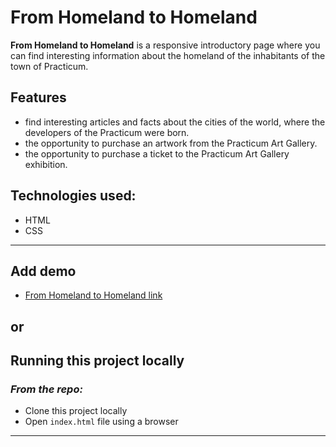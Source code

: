 # **From Homeland to Homeland**

**From Homeland to Homeland** is a responsive introductory page where you can find interesting information about the homeland of the inhabitants of the town of Practicum.

## Features

* find interesting articles and facts about the cities of the world, where the developers of the Practicum were born.
* the opportunity to purchase an artwork from the Practicum Art Gallery.
* the opportunity to purchase a ticket to the Practicum Art Gallery exhibition.

## Technologies used:

* HTML
* CSS

___

## Add demo

* [From Homeland to Homeland link](https://inndi.github.io/web_project_3/)
## **or**
## Running this project locally
### *From the repo:*

* Clone this project locally
* Open ```index.html``` file using a browser
___
